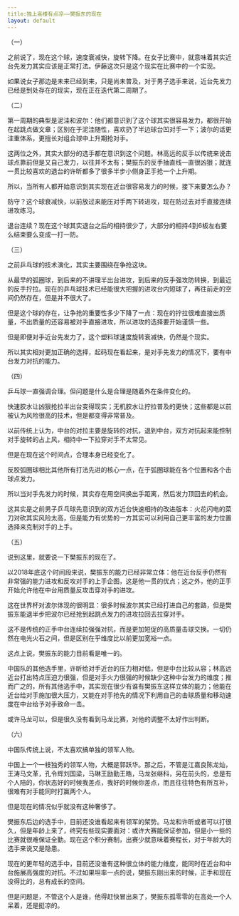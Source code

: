 ```yaml
---
title:独上高楼有点凉——樊振东的现在
layout: default
---
```


（一）

之前说了，现在这个球，速度衰减快，旋转下降。在女子比赛中，就意味着其实近台先发力其实应该是正常打法。伊藤这次只是这个现实在比赛中的一个实现。

如果说女子那边是未来已经到来，只是尚未普及，对于男子选手来说，近台先发力已经是到处存在的现实，现在正在迭代第二周期了。

（二）

第一周期的典型是泥洼和波尔：他们都意识到了这个球其实很容易发力，都很开始在起跳点做文章；区别在于泥洼随性，喜欢扔了半边球台凹对手一下；波尔的话更注重体系，更擅长对组合球中上升期抢对手。

这两位之外，其实大部分的选手都在意识到这个问题。林高远的反手以传统来说击球点靠前但是又自己发力，以往并不太有；樊振东的反手抽直线一直很凶狠；就连一贯比较喜欢的退台的许昕都多了很多半步小侧身正手抢一个上升期。

所以，当所有人都开始意识到其实现在近台很容易发力的时候，接下来要怎么办？

防守？这个球衰减快，以前放过来能压对手两下转进攻，现在防过去对手直接连续进攻练习。

退台连续？现在这个球其实退台之后的相持很少了，大部分的相持4到6板左右要么结束要么变成一打一防。

（三）

之前乒乓球的技术演化，其实主要围绕在争抢这块。

从最早的弧圈球，到后来的不讲理半出台进攻，到后来的反手强攻防转换，到最近的反手拧拉。现在的乒乓球技术已经能很大把握的进攻台内短球了，再往前走的空间仍然存在，但是并不很大了。

但是这个球的存在，让争抢的重要性多少下降了一点：现在的拧拉很难直接出质量，不出质量的还容易被对手直接进攻，所以进攻的选择要开始谨慎一些。

但是即便对手近台先发力了，这个塑料球速度旋转衰减快，仍然是个现实。

所以其实相对更加正确的选择，起码现在看起来，是对手先发力的情况下，要有中台发力对抗的能力。



（四）

乒乓球一直强调合理。但问题是什么是合理是随着外在条件变化的。

快速胶水让凶狠抢拉半出台变得现实；无机胶水让拧拉普及的更快；这些都是以前被认为风险很高的技术，但是都变得非常普及。

以前传统上认为，中台的对拉主要是旋转的对抗，退到中台，双方对抗起来能控制对手旋转的占上风，相持中一下拉穿对手不太常见。

但是在现在这个时间点，合理本身已经变化了。

反胶弧圈球相比其他所有打法先进的核心一点，在于弧圈球能在各个位置和各个击球点发力。

所以当对手先发力的时候，其实存在用空间换出手距离，然后发力顶回去的机会。

这其实是之前男子乒乓球先意识到的双方近台快速相持的改进版本：火花闪电的菜刀对砍其实风险太高，但是能力有优势的一方其实可以利用自己更丰富的发力位置选择来克制对手的上手。

（五）

说到这里，就要说一下樊振东的现在了。

以2018年底这个时间段来说，樊振东的能力已经非常立体：他在近台反手仍然有非常强的能力进攻和反攻对手的上手企图，这是他一贯的优点；这之外，他的正手开始允许他在中台用质量反攻击穿对手的进攻。

这在世界杯对波尔体现的很明显：很多时候波尔其实已经打进自己的套路，但是樊振东能退半步把波尔已经抢到起跳点发力的进攻拉回去拉穿对手。

这不是传统的正手中台连续拉强强对抗，而是更加短促的高质量击球交换。一切仍然在电光火石之间，但是区别在乎维度比以前更加宽裕一点。

这点上说，樊振东的能力目前看是唯一的。

中国队的其他选手里，许昕给对手近台的压力相对低，但是中台比较从容；林高远近台打出特点压迫力很强，但是对手火力很强的时候缺少这种中台发力的维度；推而广之的，所有其他选手中，其实现在很少有谁有樊振东这样立体的能力；他能在近台给对手施加很大压力，又能在对手抢先的情况下利用自己的击球质量和移动速度在中台给予对手致命一击。

或许马龙可以，但是很久没有看到马龙比赛，对他的调整不太好作出判断。

（六）

中国队传统上说，不太喜欢搞单独的领军人物。

中国上一个一枝独秀的领军人物，大概是郭跃华。那之后，不管是江嘉良陈龙灿，王涛马文革，孔令辉刘国梁，马琳王励勤王皓，马龙张继科，另在前头的，总是有个人陪的，你状态好的时候我差点，我好的时候你差点，而且往往特色有所互补，很难有对手能同时打赢两个人。

但是现在的情况似乎就没有这种奢侈了。

樊振东后边的选手中，目前还没谁看起来有领军的架势。马龙和许昕或者可以打很久，但是年龄上来了，终究有些现实要面对：或许大赛能保证参加，但是小一些的比赛就很难保证全勤。现在这个积分赛制，出赛少就意味着赛程长，对于年龄大的选手来说又是隐患。

现在的更年轻的选手中，目前还没谁有这种很立体的能力维度，能同时在近台和中台施展高强度的对抗。不过如果坦率一点的说，樊振东刚出来的时候，正手和现在没得比的，总有成长的空间。

但是问题是，不管这个人是谁，他得赶快冒出来了，樊振东孤零零的在高处一个人呆着，还是挺凉的。